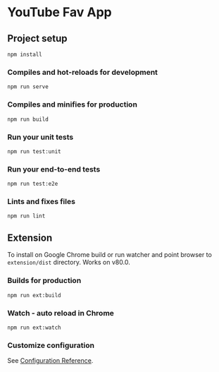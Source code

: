 # YouTube Fav App

## Project setup

```
npm install
```

### Compiles and hot-reloads for development

```
npm run serve
```

### Compiles and minifies for production

```
npm run build
```

### Run your unit tests

```
npm run test:unit
```

### Run your end-to-end tests

```
npm run test:e2e
```

### Lints and fixes files

```
npm run lint
```

## Extension

To install on Google Chrome build or run watcher and point browser to `extension/dist` directory. Works on v80.0.

### Builds for production

```
npm run ext:build
```

### Watch - auto reload in Chrome

```
npm run ext:watch
```

### Customize configuration

See [Configuration Reference](https://cli.vuejs.org/config/).
